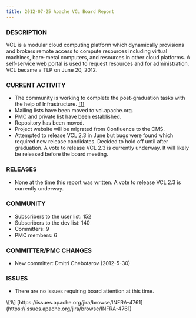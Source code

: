 ```yaml
---
title: 2012-07-25 Apache VCL Board Report
---
```


### DESCRIPTION

VCL is a modular cloud computing platform which dynamically provisions and
brokers remote access to compute resources including virtual machines,
bare-metal computers, and resources in other cloud platforms. A
self-service web portal is used to request resources and for
administration. VCL became a TLP on June 20, 2012.

### CURRENT ACTIVITY
* The community is working to complete the post-graduation tasks with the
help of Infrastructure. [\[1\]](#1)
* Mailing lists have been moved to vcl.apache.org.
* PMC and private list have been established.
* Repository has been moved.
* Project website will be migrated from Confluence to the CMS.
* Attempted to release VCL 2.3 in June but bugs were found which required
new release candidates. Decided to hold off until after graduation. A vote
to release VCL 2.3 is currently underway. It will likely be released before
the board meeting.

### RELEASES
* None at the time this report was written. A vote to release VCL 2.3 is
currently underway.

### COMMUNITY
* Subscribers to the user list: 152
* Subscribers to the dev list: 140
* Committers: 9
* PMC members: 6

### COMMITTER/PMC CHANGES
* New committer: Dmitri Chebotarov (2012-5-30)

### ISSUES
* There are no issues requiring board attention at this time.

<a name="1">
\[1\] [https://issues.apache.org/jira/browse/INFRA-4761](https://issues.apache.org/jira/browse/INFRA-4761)
